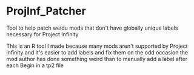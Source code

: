 # ProjInf_Patcher
Tool to help patch weidu mods that don't have globally unique labels necessary for Project Infinity

This is an R tool I made because many mods aren't supported by Project infinity and it's easier to add labels and fix 
them on the odd occasion the mod author has done something weird than to manually add a label after each Begin in a tp2 file
